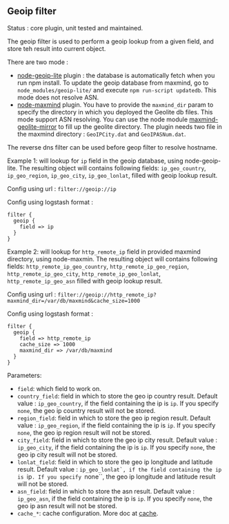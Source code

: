 Geoip filter
---

Status : core plugin, unit tested and maintained.

The geoip filter is used to perform a geoip lookup from a given field, and store teh result into current object.

There are two mode :
* [node-geoip-lite](https://github.com/bluesmoon/node-geoip) plugin : the database is automatically fetch when you run npm install. To update the geoip database from maxmind, go to `node_modules/geoip-lite/` and execute `npm run-script updatedb`. This mode does not resolve ASN.
* [node-maxmind](https://github.com/runk/node-maxmind) plugin. You have to provide the ``maxmind_dir`` param to specify the directory in which you deployed the Geolite db files. This mode support ASN resolving. You can use the node module [maxmind-geolite-mirror](https://github.com/msimerson/maxmind-geolite-mirror) to fill up the geolite directory. The plugin needs two file in the maxmind directory : ``GeoIPCity.dat`` and ``GeoIPASNum.dat``.

The reverse dns filter can be used before geop filter to resolve hostname.

Example 1: will lookup for ``ip`` field in the geoip database, using node-geoip-lite. The resulting object will contains following fields: ``ip_geo_country``, ``ip_geo_region``, ``ip_geo_city``, ``ip_geo_lonlat``, filled with geoip lookup result.

Config using url : ``filter://geoip://ip``

Config using logstash format :
````
filter {
  geoip {
    field => ip
  }
}
````

Example 2: will lookup for ``http_remote_ip`` field in provided maxmind directory, using node-maxmin. The resulting object will contains following fields: ``http_remote_ip_geo_country``, ``http_remote_ip_geo_region``, ``http_remote_ip_geo_city``, ``http_remote_ip_geo_lonlat``, ``http_remote_ip_geo_asn`` filled with geoip lookup result.

Config using url : ``filter://geoip://http_remote_ip?maxmind_dir=/var/db/maxmind&cache_size=1000``

Config using logstash format :
````
filter {
  geoip {
    field => http_remote_ip
    cache_size => 1000
    maxmind_dir => /var/db/maxmind
  }
}
````

Parameters:

* ``field``: which field to work on.
* ``country_field``: field in which to store the geo ip country result. Default value : ``ip_geo_country``, if the field containing the ip is ``ip``. If you specify ``none``, the geo ip country result will not be stored.
* ``region_field``: field in which to store the geo ip region result. Default value : ``ip_geo_region``, if the field containing the ip is ``ip``. If you specify ``none``, the geo ip region result will not be stored.
* ``city_field``: field in which to store the geo ip city result. Default value : ``ip_geo_city``, if the field containing the ip is ``ip``. If you specify ``none``, the geo ip city result will not be stored.
* ``lonlat_field``: field in which to store the geo ip longitude and latitude result. Default value : ``ip_geo_lonlat`, if the field containing the ip is ``ip``. If you specify ``none``, the geo ip longitude and latitude result will not be stored.
* ``asn_field``: field in which to store the asn result. Default value : ``ip_geo_asn``, if the field containing the ip is ``ip``. If you specify ``none``, the geo ip asn result will not be stored.
* ``cache_*``: cache configuration. More doc at [cache](../cache.md).

